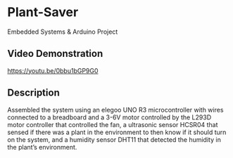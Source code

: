 # Plant-Saver

Embedded Systems & Arduino Project

## Video Demonstration

https://youtu.be/0bbu1bGP9G0

## Description

Assembled the system using an elegoo UNO R3 microcontroller with wires connected to a breadboard and a 3-6V motor controlled by the L293D motor controller that controlled the fan, a ultrasonic sensor HCSR04 that sensed if there was a plant in the environment to then know if it should turn on the system, and a humidity sensor DHT11 that detected the humidity in the plant’s environment.
